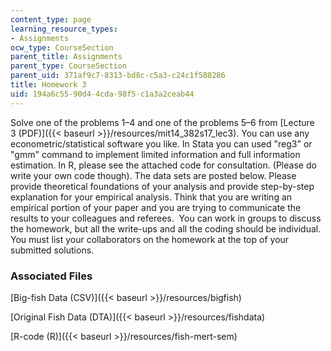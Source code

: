 ```yaml
---
content_type: page
learning_resource_types:
- Assignments
ocw_type: CourseSection
parent_title: Assignments
parent_type: CourseSection
parent_uid: 371af9c7-8313-bd8c-c5a3-c24c1f588286
title: Homework 3
uid: 194a6c55-90d4-4cda-98f5-c1a3a2ceab44
---
```


Solve one of the problems 1–4 and one of the problems 5–6 from [Lecture 3 (PDF)]({{< baseurl >}}/resources/mit14_382s17_lec3). You can use any econometric/statistical software you like. In Stata you can used "reg3" or "gmm" command to implement limited information and full information estimation. In R, please see the attached code for consultation. (Please do write your own code though). The data sets are posted below. Please provide theoretical foundations of your analysis and provide step-by-step explanation for your empirical analysis. Think that you are writing an empirical portion of your paper and you are trying to communicate the results to your colleagues and referees.  You can work in groups to discuss the homework, but all the write-ups and all the coding should be individual. You must list your collaborators on the homework at the top of your submitted solutions.

### Associated Files

[Big-fish Data (CSV)]({{< baseurl >}}/resources/bigfish)

[Original Fish Data (DTA)]({{< baseurl >}}/resources/fishdata)

[R-code (R)]({{< baseurl >}}/resources/fish-mert-sem)